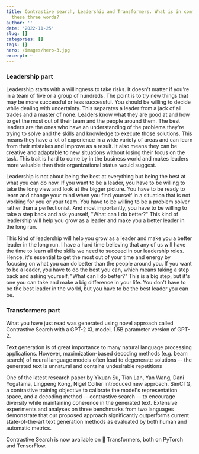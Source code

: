 ```yaml
---
title: Contrastive search, Leadership and Transformers. What is in common between
  these three words?
author: ''
date: '2022-11-25'
slug: []
categories: []
tags: []
hero: /images/hero-3.jpg
excerpt: ~
---
```


### Leadership part

Leadership starts with a willingness to take risks. It doesn't matter if you're in a team of five or a group of hundreds. The point is to try new things that may be more successful or less successful. You should be willing to decide while dealing with uncertainty. This separates a leader from a jack of all trades and a master of none. Leaders know what they are good at and how to get the most out of their team and the people around them. The best leaders are the ones who have an understanding of the problems they're trying to solve and the skills and knowledge to execute those solutions. This means they have a lot of experience in a wide variety of areas and can learn from their mistakes and improve as a result. It also means they can be creative and adaptable to new situations without losing their focus on the task. This trait is hard to come by in the business world and makes leaders more valuable than their organizational status would suggest.

Leadership is not about being the best at everything but being the best at what you can do now. If you want to be a leader, you have to be willing to take the long view and look at the bigger picture. You have to be ready to learn and change your mind when you find yourself in a situation that is not working for you or your team. You have to be willing to be a problem solver rather than a perfectionist. And most importantly, you have to be willing to take a step back and ask yourself, "What can I do better?" This kind of leadership will help you grow as a leader and make you a better leader in the long run.

 

This kind of leadership will help you grow as a leader and make you a better leader in the long run. I have a hard time believing that any of us will have the time to learn all the skills we need to succeed in our leadership roles. Hence, it's essential to get the most out of your time and energy by focusing on what you can do better than the people around you. If you want to be a leader, you have to do the best you can, which means taking a step back and asking yourself, "What can I do better?" This is a big step, but it's one you can take and make a big difference in your life. You don't have to be the best leader in the world, but you have to be the best leader you can be.

### Transformers part

What you have just read was generated using novel approach called Contrastive Search with a GPT-2 XL model, 1.5B parameter version of GPT-2.

Text generation is of great importance to many natural language processing applications. However, maximization-based decoding methods (e.g. beam search) of neural language models often lead to degenerate solutions -- the generated text is unnatural and contains undesirable repetitions

One of the latest research paper by Yixuan Su, Tian Lan, Yan Wang, Dani Yogatama, Lingpeng Kong, Nigel Collier introduced new approach.  SimCTG, a contrastive training objective to calibrate the model's representation space, and a decoding method -- contrastive search -- to encourage diversity while maintaining coherence in the generated text. Extensive experiments and analyses on three benchmarks from two languages demonstrate that our proposed approach significantly outperforms current state-of-the-art text generation methods as evaluated by both human and automatic metrics.

Contrastive Search is now available on 🤗 Transformers, both on PyTorch and TensorFlow.
